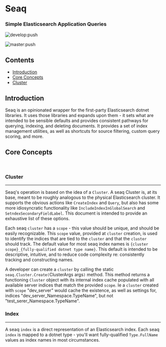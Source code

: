 # Seaq

### Simple Elasticsearch Application Queries

![develop:push](https://github.com/oklacoder/seaq/workflows/develop:push/badge.svg)

![master:push](https://github.com/oklacoder/seaq/workflows/master:push/badge.svg)

## Contents

- [Introduction](#introduction)
- [Core Concepts](#core-concepts)
- [Cluster](#cluster)

## <a id="introduction">Introduction</a>

Seaq is an opinionated wrapper for the first-party Elasticsearch dotnet libraries.  It uses those libraries and expands upon them - it sets what are intended to be sensible defaults and provides consistent pathways for querying, indexing, and deleting documents.  It provides a set of index management utilities, as well as shortcuts for source filtering, custom query scoring, and more.

## <a id="core-concepts">Core Concepts</a>

<br/>

### <a id="cluster">Cluster</a>

<hr/>

Seaq's operation is based on the idea of a `Cluster`.  A seaq Cluster is, at its base, meant to be roughly analogous to the physical Elasticsearch cluster.  It supports the obvious actions like `CreateIndex` and `Query`, but also has some more idiosyncratic functionality like `IncludeIndexInGlobalSearch` and `SetndexSecondaryFieldLabel`.  This document is intended to provide an exhaustive list of these options.

Each seaq `cluster` has a `scope` - this value should be unique, and should be easily recognizable.  This `scope` value, provided at `cluster` creation, is used to identify the indices that are tied to the `cluster` and that the `cluster` should track.  The default value for most seaq index names is `{cluster scope}_{fully-qualified dotnet type name}`.  This default is intended to be descriptive, intuitive, and to reduce code complexity re: consistently tracking and constructing names.

A developer can create a `cluster` by calling the static `seaq.Cluster.Create(`ClusterArgs args`)` method.  This method returns a functioning `Cluster` object with its internal index cache populated with all available server indices that match the provided `scope`.  Ie a `cluster` created with `scope` "dev_server" would cache the existence, as well as settings for, indices "dev_server_Namespace.TypeName", but not "test_serer_Namespace.TypeName".  

### <a id="index">Index</a>

<hr/>

A seaq `index` is a direct representation of an Elasticsearch index.  Each seaq `index` is mapped to a dotnet type - you'll want fully-qualified `Type.FullName` values as index names in most circumstances.  